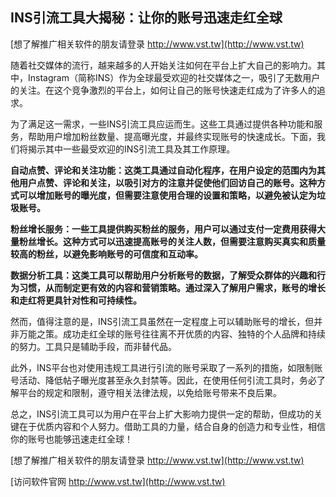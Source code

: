 ## **INS引流工具大揭秘：让你的账号迅速走红全球**

[想了解推广相关软件的朋友请登录 http://www.vst.tw](http://www.vst.tw)

随着社交媒体的流行，越来越多的人开始关注如何在平台上扩大自己的影响力。其中，Instagram（简称INS）作为全球最受欢迎的社交媒体之一，吸引了无数用户的关注。在这个竞争激烈的平台上，如何让自己的账号快速走红成为了许多人的追求。

为了满足这一需求，一些INS引流工具应运而生。这些工具通过提供各种功能和服务，帮助用户增加粉丝数量、提高曝光度，并最终实现账号的快速成长。下面，我们将揭示其中一些最受欢迎的INS引流工具及其工作原理。

**自动点赞、评论和关注功能：这类工具通过自动化程序，在用户设定的范围内为其他用户点赞、评论和关注，以吸引对方的注意并促使他们回访自己的账号。这种方式可以增加账号的曝光度，但需要注意使用合理的设置和策略，以避免被认定为垃圾账号。**

**粉丝增长服务：一些工具提供购买粉丝的服务，用户可以通过支付一定费用获得大量粉丝增长。这种方式可以迅速提高账号的关注人数，但需要注意购买真实和质量较高的粉丝，以避免影响账号的可信度和互动率。**

**数据分析工具：这类工具可以帮助用户分析账号的数据，了解受众群体的兴趣和行为习惯，从而制定更有效的内容和营销策略。通过深入了解用户需求，账号的增长和走红将更具针对性和可持续性。**

然而，值得注意的是，INS引流工具虽然在一定程度上可以辅助账号的增长，但并非万能之策。成功走红全球的账号往往离不开优质的内容、独特的个人品牌和持续的努力。工具只是辅助手段，而非替代品。

此外，INS平台也对使用违规工具进行引流的账号采取了一系列的措施，如限制账号活动、降低帖子曝光度甚至永久封禁等。因此，在使用任何引流工具时，务必了解平台的规定和限制，遵守相关法律法规，以免给账号带来不良后果。

总之，INS引流工具可以为用户在平台上扩大影响力提供一定的帮助，但成功的关键在于优质内容和个人努力。借助工具的力量，结合自身的创造力和专业性，相信你的账号也能够迅速走红全球！

[想了解推广相关软件的朋友请登录 http://www.vst.tw](http://www.vst.tw)


[访问软件官网 http://www.vst.tw](http://www.vst.tw)
